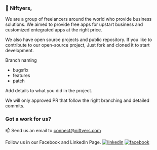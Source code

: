 ### 👋 Niftyers,

We are a group of freelancers around the world who provide business solutions.
We aimed to provide free apps for upstart business and customized entegrated apps at the right price.

We also have open source projects and public repository.
If you like to contribute to our open-source project, Just fork and cloned it to start development.

Branch naming
- bugsfix
- features
- patch

Add details to what you did in the project.

We will only approved PR that follow the right branching and detailed commits.

### Got a work for us?
 📫 Send us an email to connect@niftyers.com

Follow us in our Facebook and LinkedIn Page.
[<img alt="linkedin" src="https://img.shields.io/badge/linkedin-%230077B5.svg?&style=for-the-badge&logo=linkedin&logoColor=white" />](https://www.linkedin.com/company/niftyers/)
[<img alt="facebook" src="https://img.shields.io/badge/facebook-%230077B5.svg?&style=for-the-badge&logo=linkedin&logoColor=white" />](https://www.facebook.com/niftyers/)
